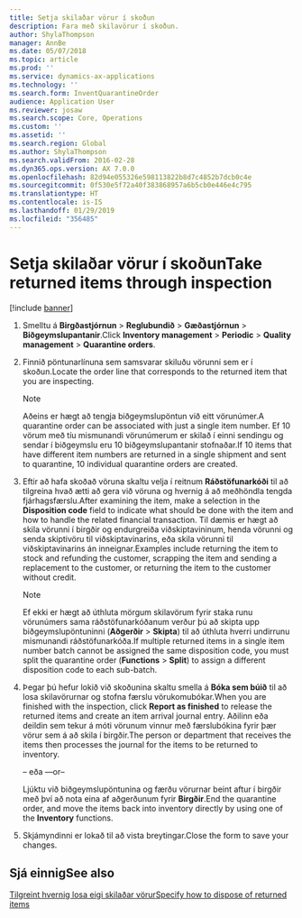 ```yaml
---
title: Setja skilaðar vörur í skoðun
description: Fara með skilavörur í skoðun.
author: ShylaThompson
manager: AnnBe
ms.date: 05/07/2018
ms.topic: article
ms.prod: ''
ms.service: dynamics-ax-applications
ms.technology: ''
ms.search.form: InventQuarantineOrder
audience: Application User
ms.reviewer: josaw
ms.search.scope: Core, Operations
ms.custom: ''
ms.assetid: ''
ms.search.region: Global
ms.author: ShylaThompson
ms.search.validFrom: 2016-02-28
ms.dyn365.ops.version: AX 7.0.0
ms.openlocfilehash: 82d94e055326e598113822b8d7c4852b7dcb0c4e
ms.sourcegitcommit: 0f530e5f72a40f383868957a6b5cb0e446e4c795
ms.translationtype: HT
ms.contentlocale: is-IS
ms.lasthandoff: 01/29/2019
ms.locfileid: "356485"
---
```

# <a name="take-returned-items-through-inspection"></a><span data-ttu-id="64718-103">Setja skilaðar vörur í skoðun</span><span class="sxs-lookup"><span data-stu-id="64718-103">Take returned items through inspection</span></span> 

[!include [banner](../includes/banner.md)]


1.  <span data-ttu-id="64718-104">Smelltu á **Birgðastjórnun** \> **Reglubundið** \> **Gæðastjórnun** \> **Biðgeymslupantanir**.</span><span class="sxs-lookup"><span data-stu-id="64718-104">Click **Inventory management** \> **Periodic** \> **Quality management** \> **Quarantine orders**.</span></span>

2.  <span data-ttu-id="64718-105">Finnið pöntunarlínuna sem samsvarar skiluðu vörunni sem er í skoðun.</span><span class="sxs-lookup"><span data-stu-id="64718-105">Locate the order line that corresponds to the returned item that you are inspecting.</span></span>

    > [!NOTE]
    > <P><span data-ttu-id="64718-106">Aðeins er hægt að tengja biðgeymslupöntun við eitt vörunúmer.</span><span class="sxs-lookup"><span data-stu-id="64718-106">A quarantine order can be associated with just a single item number.</span></span> <span data-ttu-id="64718-107">Ef 10 vörum með tíu mismunandi vörunúmerum er skilað í einni sendingu og sendar í biðgeymslu eru 10 biðgeymslupantanir stofnaðar.</span><span class="sxs-lookup"><span data-stu-id="64718-107">If 10 items that have different item numbers are returned in a single shipment and sent to quarantine, 10 individual quarantine orders are created.</span></span></P>

3.  <span data-ttu-id="64718-108">Eftir að hafa skoðað vöruna skaltu velja í reitnum **Ráðstöfunarkóði** til að tilgreina hvað ætti að gera við vöruna og hvernig á að meðhöndla tengda fjárhagsfærslu.</span><span class="sxs-lookup"><span data-stu-id="64718-108">After examining the item, make a selection in the **Disposition code** field to indicate what should be done with the item and how to handle the related financial transaction.</span></span> <span data-ttu-id="64718-109">Til dæmis er hægt að skila vörunni í birgðir og endurgreiða viðskiptavininum, henda vörunni og senda skiptivöru til viðskiptavinarins, eða skila vörunni til viðskiptavinarins án inneignar.</span><span class="sxs-lookup"><span data-stu-id="64718-109">Examples include returning the item to stock and refunding the customer, scrapping the item and sending a replacement to the customer, or returning the item to the customer without credit.</span></span>
    
    > [!NOTE]
    > <P><span data-ttu-id="64718-110">Ef ekki er hægt að úthluta mörgum skilavörum fyrir staka runu vörunúmers sama ráðstöfunarkóðanum verður þú að skipta upp biðgeymslupöntuninni (<STRONG>Aðgerðir</STRONG> &gt; <STRONG>Skipta</STRONG>) til að úthluta hverri undirrunu mismunandi ráðstöfunarkóða.</span><span class="sxs-lookup"><span data-stu-id="64718-110">If multiple returned items in a single item number batch cannot be assigned the same disposition code, you must split the quarantine order (<STRONG>Functions</STRONG> &gt; <STRONG>Split</STRONG>) to assign a different disposition code to each sub-batch.</span></span></P>


4.  <span data-ttu-id="64718-111">Þegar þú hefur lokið við skoðunina skaltu smella á **Bóka sem búið** til að losa skilavörurnar og stofna færslu vörukomubókar.</span><span class="sxs-lookup"><span data-stu-id="64718-111">When you are finished with the inspection, click **Report as finished** to release the returned items and create an item arrival journal entry.</span></span> <span data-ttu-id="64718-112">Aðilinn eða deildin sem tekur á móti vörunum vinnur með færslubókina fyrir þær vörur sem á að skila í birgðir.</span><span class="sxs-lookup"><span data-stu-id="64718-112">The person or department that receives the items then processes the journal for the items to be returned to inventory.</span></span>
    
    <span data-ttu-id="64718-113">– eða –</span><span class="sxs-lookup"><span data-stu-id="64718-113">–or–</span></span>
    
    <span data-ttu-id="64718-114">Ljúktu við biðgeymslupöntunina og færðu vörurnar beint aftur í birgðir með því að nota eina af aðgerðunum fyrir **Birgðir**.</span><span class="sxs-lookup"><span data-stu-id="64718-114">End the quarantine order, and move the items back into inventory directly by using one of the **Inventory** functions.</span></span>

5.  <span data-ttu-id="64718-115">Skjámyndinni er lokað til að vista breytingar.</span><span class="sxs-lookup"><span data-stu-id="64718-115">Close the form to save your changes.</span></span>

## <a name="see-also"></a><span data-ttu-id="64718-116">Sjá einnig</span><span class="sxs-lookup"><span data-stu-id="64718-116">See also</span></span>

[<span data-ttu-id="64718-117">Tilgreint hvernig losa eigi skilaðar vörur</span><span class="sxs-lookup"><span data-stu-id="64718-117">Specify how to dispose of returned items</span></span>](specify-how-to-dispose-of-returned-items.md)

  


